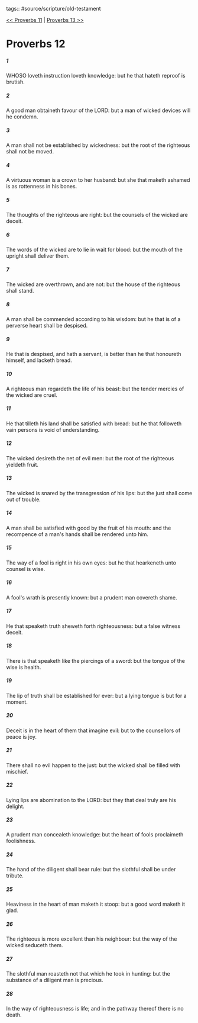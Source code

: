 tags:: #source/scripture/old-testament

[<< Proverbs 11](/old-testament/20_Proverbs/Proverbs_11.md) | [Proverbs 13 >>](/old-testament/20_Proverbs/Proverbs_13.md)

# Proverbs 12

##### 1

WHOSO loveth instruction loveth knowledge: but he that hateth reproof is brutish.

##### 2

A good man obtaineth favour of the LORD: but a man of wicked devices will he condemn.

##### 3

A man shall not be established by wickedness: but the root of the righteous shall not be moved.

##### 4

A virtuous woman is a crown to her husband: but she that maketh ashamed is as rottenness in his bones.

##### 5

The thoughts of the righteous are right: but the counsels of the wicked are deceit.

##### 6

The words of the wicked are to lie in wait for blood: but the mouth of the upright shall deliver them.

##### 7

The wicked are overthrown, and are not: but the house of the righteous shall stand.

##### 8

A man shall be commended according to his wisdom: but he that is of a perverse heart shall be despised.

##### 9

He that is despised, and hath a servant, is better than he that honoureth himself, and lacketh bread.

##### 10

A righteous man regardeth the life of his beast: but the tender mercies of the wicked are cruel.

##### 11

He that tilleth his land shall be satisfied with bread: but he that followeth vain persons is void of understanding.

##### 12

The wicked desireth the net of evil men: but the root of the righteous yieldeth fruit.

##### 13

The wicked is snared by the transgression of his lips: but the just shall come out of trouble.

##### 14

A man shall be satisfied with good by the fruit of his mouth: and the recompence of a man's hands shall be rendered unto him.

##### 15

The way of a fool is right in his own eyes: but he that hearkeneth unto counsel is wise.

##### 16

A fool's wrath is presently known: but a prudent man covereth shame.

##### 17

He that speaketh truth sheweth forth righteousness: but a false witness deceit.

##### 18

There is that speaketh like the piercings of a sword: but the tongue of the wise is health.

##### 19

The lip of truth shall be established for ever: but a lying tongue is but for a moment.

##### 20

Deceit is in the heart of them that imagine evil: but to the counsellors of peace is joy.

##### 21

There shall no evil happen to the just: but the wicked shall be filled with mischief.

##### 22

Lying lips are abomination to the LORD: but they that deal truly are his delight.

##### 23

A prudent man concealeth knowledge: but the heart of fools proclaimeth foolishness.

##### 24

The hand of the diligent shall bear rule: but the slothful shall be under tribute.

##### 25

Heaviness in the heart of man maketh it stoop: but a good word maketh it glad.

##### 26

The righteous is more excellent than his neighbour: but the way of the wicked seduceth them.

##### 27

The slothful man roasteth not that which he took in hunting: but the substance of a diligent man is precious.

##### 28

In the way of righteousness is life; and in the pathway thereof there is no death.
